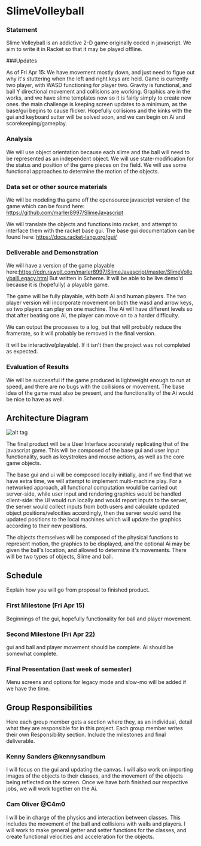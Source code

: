 # SlimeVolleyball

### Statement

Slime Volleyball is an addictive 2-D game originally coded in javascript. We aim to write it in Racket so that it may be played offline. 

###Updates

As of Fri Apr 15:
We have movement mostly down, and just need to figue out why it's stuttering when the left and right keys are held.
Game is currently two player, with WASD functioning for player two.
Gravity is functional, and ball Y directional movement and collisions are working.
Graphics are in the works, and we have slime templates now so it is fairly simply to create new ones. the main challenge is keeping screen updates to a minimum, as the base/gui begins to cause flicker.
Hopefully collisions and the kinks with the gui and keyboard sutter will be solved soon, and we can begin on Ai and scorekeeping/gameplay.




### Analysis

We will use object orientation because each slime and the ball will need to be represented as an independent object.
We will use state-modification for the status and position of the game pieces on the field.
We will use some functional approaches to determine the motion of the objects.

### Data set or other source materials

We will be modeling tha game off the opensource javascript version of the game which can be found here: https://github.com/marler8997/SlimeJavascript

We will translate the objects and functions into racket, and attempt to interface them with the racket base gui.
The base gui documentation can be found here: https://docs.racket-lang.org/gui/

### Deliverable and Demonstration 

We will have a version of the game playable here:https://cdn.rawgit.com/marler8997/SlimeJavascript/master/SlimeVolleyballLegacy.html
But written in Scheme. It will be able to be live demo'd because it is (hopefully) a playable game.

The game will be fully playable, with both Ai and human players. The two player version will incorporate movement on both the wasd and arrow keys, so two players can play on one machine. The Ai will have different levels so that after beating one Ai, the player can move on to a harder difficulty.

We can output the processes to a log, but that will probably reduce the framerate, so it will probably be removed in the final version.

It will be interactive(playable). If it isn't then the project was not completed as expected.

### Evaluation of Results

We will be successful if the game produced is lightweight enough to run at speed, and there are no bugs with the collisions or movement. The base idea of the game must also be present, and the functionality of the Ai would be nice to have as well.

## Architecture Diagram
![alt tag](https://raw.githubusercontent.com/oplS16projects/SlimeVolleyball/master/architecture.jpg)

The final product will be a User Interface accurately replicating that of the javascript game. This will be composed of the base gui and user input functionality, such as keystrokes and mouse actions, as well as the core game objects.

The base gui and ui will be composed locally initially, and if we find that we have extra time, we will attempt to implement multi-machine play. For a networked approach, all functional computation would be carried out server-side, while user input and rendering graphics would be handled client-side: the UI would run locally and would report inputs to the server, the server would collect inputs from both users and calculate updated object positions/velocities accordingly, then the server would send the updated positions to the local machines which will update the graphics according to their new positions.

The objects themselves will be composed of the physical functions to represent motion, the graphics to be displayed, and the optional Ai may be given the ball's location, and allowed to determine it's movements. There will be two types of objects, Slime and ball.

## Schedule
Explain how you will go from proposal to finished product. 

### First Milestone (Fri Apr 15)
Beginnings of the gui, hopefully functionality for ball and player movement.

### Second Milestone (Fri Apr 22)
gui and ball and player movement should be complete. Ai should be somewhat complete.

### Final Presentation (last week of semester)
Menu screens and options for legacy mode and slow-mo will be added if we have the time.

## Group Responsibilities
Here each group member gets a section where they, as an individual, detail what they are responsible for in this project. Each group member writes their own Responsibility section. Include the milestones and final deliverable.

### Kenny Sanders @kennysandbum
I will focus on the gui and updating the canvas. I will also work on importing images of the objects to their classes, and the movement of the objects being reflected on the screen. Once we have both finished our respective jobs, we will work together on the Ai.

### Cam Oliver @C4m0
I will be in charge of the physics and interaction between classes. This includes the movement of the ball and collisions with walls and players. I will work to make general getter and setter functions for the classes, and create functional velocities and acceleration for the objects.
